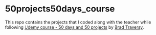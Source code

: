 # 50projects50days_course
This repo contains the projects that I coded along with the teacher while following [Udemy course - 50 days and 50 projects](https://www.udemy.com/course/50-projects-50-days/learn/lecture/23595134#overview) by [Brad Traversy](https://www.youtube.com/c/TraversyMedia).
